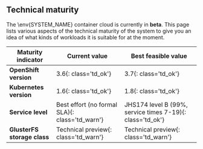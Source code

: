 ## Technical maturity

The \env{SYSTEM_NAME} container cloud is currently in **beta**. This page lists various
aspects of the technical maturity of the system to give you an idea of what
kinds of workloads it is suitable for at the moment.

| Maturity indicator          | Current value                                       | Best feasible value                                              |
|-----------------------------|-----------------------------------------------------|------------------------------------------------------------------|
| **OpenShift version**       | 3.6{: class='td_ok'}                                | 3.7{: class='td_ok'}                                             |
| **Kubernetes version**      | 1.6{: class='td_ok'}                                | 1.8{: class='td_ok'}                                             |
| **Service level**           | Best effort (no formal SLA){: class='td_warn'}      | JHS174 level B (99%, service times 7-19){: class='td_ok'}        |
| **GlusterFS storage class** | Technical preview{: class='td_warn'}                | Technical preview{: class='td_warn'}                             |

